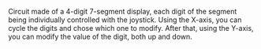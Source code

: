 Circuit made of a 4-digit 7-segment display, each digit of the segment being individually controlled with the joystick. Using the X-axis, you can cycle the digits and chose which one to modify. After that, using the Y-axis, you can modify the value of the digit, both up and down.
